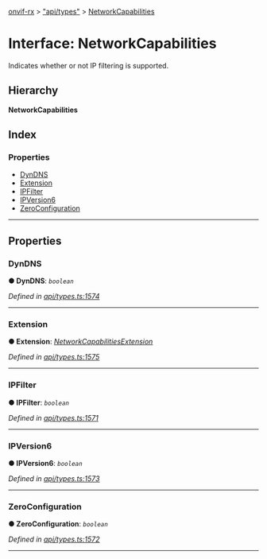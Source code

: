 [onvif-rx](../README.md) > ["api/types"](../modules/_api_types_.md) > [NetworkCapabilities](../interfaces/_api_types_.networkcapabilities.md)

# Interface: NetworkCapabilities

Indicates whether or not IP filtering is supported.

## Hierarchy

**NetworkCapabilities**

## Index

### Properties

* [DynDNS](_api_types_.networkcapabilities.md#dyndns)
* [Extension](_api_types_.networkcapabilities.md#extension)
* [IPFilter](_api_types_.networkcapabilities.md#ipfilter)
* [IPVersion6](_api_types_.networkcapabilities.md#ipversion6)
* [ZeroConfiguration](_api_types_.networkcapabilities.md#zeroconfiguration)

---

## Properties

<a id="dyndns"></a>

###  DynDNS

**● DynDNS**: *`boolean`*

*Defined in [api/types.ts:1574](https://github.com/patrickmichalina/onvif-rx/blob/d62cee9/src/api/types.ts#L1574)*

___
<a id="extension"></a>

###  Extension

**● Extension**: *[NetworkCapabilitiesExtension](_api_types_.networkcapabilitiesextension.md)*

*Defined in [api/types.ts:1575](https://github.com/patrickmichalina/onvif-rx/blob/d62cee9/src/api/types.ts#L1575)*

___
<a id="ipfilter"></a>

###  IPFilter

**● IPFilter**: *`boolean`*

*Defined in [api/types.ts:1571](https://github.com/patrickmichalina/onvif-rx/blob/d62cee9/src/api/types.ts#L1571)*

___
<a id="ipversion6"></a>

###  IPVersion6

**● IPVersion6**: *`boolean`*

*Defined in [api/types.ts:1573](https://github.com/patrickmichalina/onvif-rx/blob/d62cee9/src/api/types.ts#L1573)*

___
<a id="zeroconfiguration"></a>

###  ZeroConfiguration

**● ZeroConfiguration**: *`boolean`*

*Defined in [api/types.ts:1572](https://github.com/patrickmichalina/onvif-rx/blob/d62cee9/src/api/types.ts#L1572)*

___

